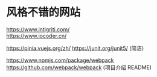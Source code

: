 # 风格不错的网站

https://www.intigriti.com/  
https://www.iocoder.cn/  

https://pinia.vuejs.org/zh/
https://junit.org/junit5/ (简洁)

https://www.npmjs.com/package/webpack
https://github.com/webpack/webpack (项目介绍 README)
